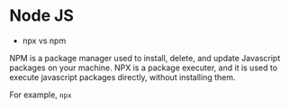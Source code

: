 # Node JS

* npx vs npm

NPM is a package manager used to install, delete, and update Javascript packages on your machine.
NPX is a package executer, and it is used to execute javascript packages directly, without installing them.

For example, `npx`